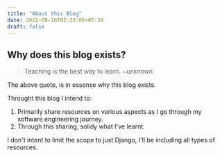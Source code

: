 ```yaml
---
title: "About this Blog"
date: 2022-08-16T02:33:06+05:30
draft: false
---
```

## Why does this blog exists?

> Teaching is the best way to learn. ~unknown

The above quote, is in essense why this blog exists.

Throught this blog I intend to:
1. Primarily share resources on various aspects as I go through my software engineering journey.
2. Through this sharing, solidy what I've learnt.

I don't intent to limit the scope to just Django, I'll be including all types of resources.
